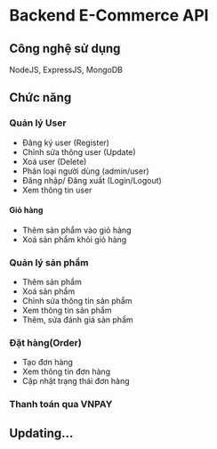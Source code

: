 # Backend E-Commerce API
## Công nghệ sử dụng
  NodeJS, ExpressJS, MongoDB
## Chức năng
### Quản lý User
  * Đăng ký user (Register)  
  * Chỉnh sửa thông user (Update)  
  * Xoá user (Delete)  
  * Phân loại người dùng (admin/user)  
  * Đăng nhập/ Đăng xuất (Login/Logout) 
  * Xem thông tin user  
#### Giỏ hàng
  * Thêm sản phẩm vào giỏ hàng  
  * Xoá sản phẩm khỏi giỏ hàng 
### Quản lý sản phẩm
  * Thêm sản phẩm  
  * Xoá sản phẩm  
  * Chỉnh sửa thông tin sản phẩm  
  * Xem thông tin sản phẩm  
  * Thêm, sửa đánh giá sản phẩm
### Đặt hàng(Order)
  * Tạo đơn hàng
  * Xem thông tin đơn hàng
  * Cập nhật trạng thái đơn hàng
### Thanh toán qua VNPAY
## Updating...
